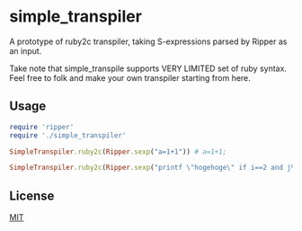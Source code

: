 simple_transpiler
=================

A prototype of ruby2c transpiler, taking S-expressions parsed by Ripper as an input. 

Take note that simple_transpile supports VERY LIMITED set of ruby syntax. Feel free to folk and make your own transpiler starting from here.

## Usage

```ruby
require 'ripper'
require './simple_transpiler'

SimpleTranspiler.ruby2c(Ripper.sexp("a=1+1")) # a=1+1;

SimpleTranspiler.ruby2c(Ripper.sexp("printf \"hogehoge\" if i==2 and j%2")) # if (i==2&&j%2){printf("hogehoge");}
```

## License

[MIT](http://opensource.org/licenses/MIT)
